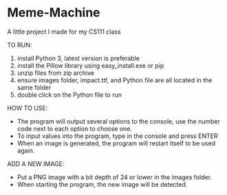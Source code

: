 # Meme-Machine
A little project I made for my CS111 class

TO RUN:
1. install Python 3, latest version is preferable
2. install the Pillow library using easy_install.exe or pip
3. unzip files from zip archive
4. ensure images folder, impact.ttf, and Python file are all located in the same folder
5. double click on the Python file to run

HOW TO USE:
* The program will output several options to the console, use the number code next to each option to choose one.
* To input values into the program, type in the console and press ENTER
* When an image is generated, the program will restart itself to be used again.

ADD A NEW IMAGE:
* Put a PNG image with a bit depth of 24 or lower in the images folder.
* When starting the program, the new image will be detected.
